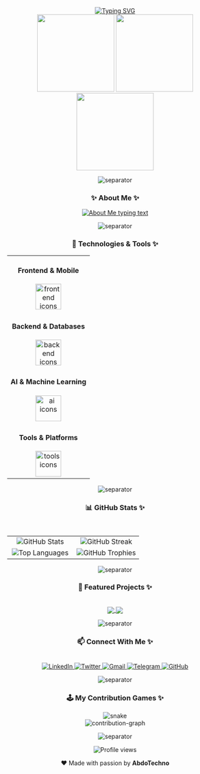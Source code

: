 <div align="center">

  <a href="https://git.io/typing-svg">
    <img src="https://readme-typing-svg.demolab.com?font=Press+Start+2P&size=28&duration=4000&pause=1000&color=00BFFF&center=true&vCenter=true&width=600&lines=Hey+%F0%9F%91%8B+I'm+AbdoTechno;Passionate+Developer;Welcome+To+My+Profile!&repeat=true" alt="Typing SVG" />
  </a>
  
  <br>

  <img height="180" src="https://gist.github.com/vininjr/d29bb07bdadb41e4b0923bc8fa748b1a/raw/88f20c9d749d756be63f22b09f3c4ac570bc5101/programming.gif" />
  <img height="180" src="https://media.giphy.com/media/v1.Y2lkPTc5MGI3NjExcGZreDRjajV1aHgyZGR2bjUyM3UzbTM5bGYwaTJjZWw0a3J6aGllOSZlcD12MV9naWZzX3NlYXJjaCZjdD1n/HyOOyynWxMxig/giphy.gif" />
  <img height="180" src="https://media2.giphy.com/media/v1.Y2lkPTc5MGI3NjExZnFoOGtvYWI3dmpidGJsZmNhbGtiMzRxNGE5MHc1dmwyNGY0OGNlZCZlcD12MV9naWZzX3NlYXJjaCZjdD1n/qgQUggAC3Pfv687qPC/200.webp" />

</div>

<p align="center">
  <img src="https://raw.githubusercontent.com/rhythm-ag/rhythm-ag/main/assets/Separator%20(2).gif" alt="separator" />
</p>

<div align="center">
  <h3>✨ About Me ✨</h3>
  <a href="https://git.io/typing-svg">
    <img src="https://readme-typing-svg.demolab.com?font=VT323&size=22&pause=1000&color=00FFFF&width=800&height=120&lines=I+am+a+passionate+developer+with+expertise+in+Artificial+Intelligence+and+application+development.+I+enjoy+solving+complex+problems+and+building+innovative+projects.+Currently,+I'm+focusing+on+learning+more+about+Deep+Learning+and+its+real-world+applications.+My+goal+is+to+create+technology+that+makes+a+positive+impact+on+people's+lives.&center=true&vCenter=true&repeat=false" alt="About Me typing text" />
  </a>
</div>

<p align="center">
  <img src="https://raw.githubusercontent.com/rhythm-ag/rhythm-ag/main/assets/Separator%20(2).gif" alt="separator" />
</p>

<div align="center">
  <h3>🚀 Technologies & Tools ✨</h3>
  <table cellpadding="5" cellspacing="0" border="0">
    <tr valign="top">
      <td align="center">
        <h4>Frontend & Mobile</h4>
        <img src="https://skillicons.dev/icons?i=html,css,dart,flutter" height="60" alt="frontend icons" />
      </td>
    </tr>
    <tr valign="top">
      <td align="center">
        <h4>Backend & Databases</h4>
        <img src="https://skillicons.dev/icons?i=py,flask,mysql,postgres,mongodb,firebase" height="60" alt="backend icons" />
      </td>
    </tr>
    <tr valign="top">
      <td align="center">
        <h4>AI & Machine Learning</h4>
        <img src="https://skillicons.dev/icons?i=pytorch,tensorflow" height="60" alt="ai icons" />
      </td>
    </tr>
    <tr valign="top">
      <td align="center">
        <h4>Tools & Platforms</h4>
        <img src="https://skillicons.dev/icons?i=git,docker,linux,vscode,jupyter,androidstudio" height="60" alt="tools icons" />
      </td>
    </tr>
  </table>
</div>

<p align="center">
  <img src="https://raw.githubusercontent.com/rhythm-ag/rhythm-ag/main/assets/Separator%20(2).gif" alt="separator" />
</p>

<div align="center">
  <h3>📊 GitHub Stats ✨</h3>
  <br>
  <table width="95%" cellpadding="10" cellspacing="0" border="0">
    <tr valign="top">
      <td width="50%" align="center">
        <img src="https://github-readme-stats.vercel.app/api?username=AbdoTechno&show_icons=true&theme=radical&include_all_commits=true&count_private=true" alt="GitHub Stats" />
      </td>
      <td width="50%" align="center">
        <img src="https://streak-stats.demolab.com/?user=AbdoTechno&theme=radical" alt="GitHub Streak" />
      </td>
    </tr>
    <tr valign="top">
      <td width="50%" align="center">
        <img src="https://github-readme-stats.vercel.app/api/top-langs/?username=AbdoTechno&layout=compact&theme=radical&langs_count=8" alt="Top Languages" />
      </td>
      <td width="50%" align="center">
        <img src="https://github-profile-trophy.vercel.app/?username=AbdoTechno&theme=radical&column=7&margin-w=8" alt="GitHub Trophies" />
      </td>
    </tr>
  </table>
</div>

<p align="center">
  <img src="https://raw.githubusercontent.com/rhythm-ag/rhythm-ag/main/assets/Separator%20(2).gif" alt="separator" />
</p>

<div align="center">
  <h3>🌟 Featured Projects ✨</h3>
  <br>
  <a href="https://github.com/AbdoTechno/braille-converter">
    <img align="center" src="https://github-readme-stats.vercel.app/api/pin/?username=AbdoTechno&repo=braille-converter&theme=radical" />
  </a>
  <a href="https://github.com/AbdoTechno/ai-chatbot">
    <img align="center" src="https://github-readme-stats.vercel.app/api/pin/?username=AbdoTechno&repo=ai-chatbot&theme=radical" />
  </a>
</div>

<p align="center">
  <img src="https://raw.githubusercontent.com/rhythm-ag/rhythm-ag/main/assets/Separator%20(2).gif" alt="separator" />
</p>

<div align="center">
  <h3>📫 Connect With Me ✨</h3>
  <br>
  <a href="https://www.linkedin.com/in/abdotechno/">
    <img src="https://img.shields.io/badge/LinkedIn-0077B5?style=for-the-badge&logo=linkedin&logoColor=white" alt="LinkedIn" />
  </a>
  <a href="https://twitter.com/AbdoTechno">
    <img src="https://img.shields.io/badge/Twitter-1DA1F2?style=for-the-badge&logo=twitter&logoColor=white" alt="Twitter" />
  </a>
  <a href="mailto:abdelrahman.techno@gmail.com">
    <img src="https://img.shields.io/badge/Gmail-D14836?style=for-the-badge&logo=gmail&logoColor=white" alt="Gmail" />
  </a>
  <a href="https://t.me/AbdoTechno">
    <img src="https://img.shields.io/badge/Telegram-2CA5E0?style=for-the-badge&logo=telegram&logoColor=white" alt="Telegram" />
  </a>
  <a href="https://github.com/AbdoTechno">
    <img src="https://img.shields.io/badge/GitHub-100000?style=for-the-badge&logo=github&logoColor=white" alt="GitHub" />
  </a>
</div>

<p align="center">
  <img src="https://raw.githubusercontent.com/rhythm-ag/rhythm-ag/main/assets/Separator%20(2).gif" alt="separator" />
</p>

<div align="center">
  <h3>🕹️ My Contribution Games ✨</h3>
  <picture>
    <source media="(prefers-color-scheme: dark)" srcset="https://raw.githubusercontent.com/AbdoTechno/AbdoTechno/output/github-snake-dark.svg">
    <source media="(prefers-color-scheme: light)" srcset="https://raw.githubusercontent.com/AbdoTechno/AbdoTechno/output/github-snake.svg">
    <img alt="snake" src="https://raw.githubusercontent.com/AbdoTechno/AbdoTechno/output/github-snake.svg">
  </picture>
  <br>
  <picture>
    <source media="(prefers-color-scheme: dark)" srcset="https://raw.githubusercontent.com/AbdoTechno/AbdoTechno/output/contribution-graph-dark.svg">
    <source media="(prefers-color-scheme: light)" srcset="https://raw.githubusercontent.com/AbdoTechno/AbdoTechno/output/contribution-graph.svg">
    <img alt="contribution-graph" src="https://raw.githubusercontent.com/AbdoTechno/AbdoTechno/output/contribution-graph.svg">
  </picture>
</div>

<p align="center">
  <img src="https://raw.githubusercontent.com/rhythm-ag/rhythm-ag/main/assets/Separator%20(2).gif" alt="separator" />
</p>

<div align="center">
  <p><img src="https://komarev.com/ghpvc/?username=AbdoTechno&label=Profile+Views&color=00BFFF&style=flat" alt="Profile views" /></p>
  <p>❤️ Made with passion by <b>AbdoTechno</b></p>
</div>
